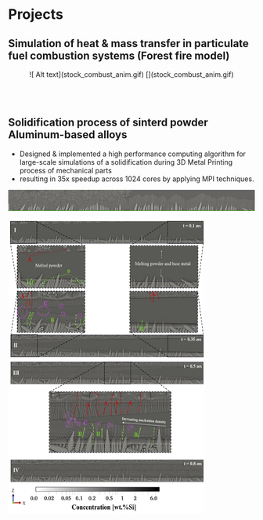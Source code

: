 <h1>Projects</h1>


 <h2>Simulation of heat & mass transfer in particulate fuel combustion systems (Forest fire model)</h2>

<p align="center">
![ Alt text](stock_combust_anim.gif) [](stock_combust_anim.gif)
</p>
<br><br>

<h2>Solidification process of sinterd powder Aluminum-based alloys</h2>
<ul>
   <li>Designed & implemented a high performance computing algorithm for large-scale simulations of a solidification during 3D Metal Printing process of mechanical parts</li>
   <li>resulting in 35x speedup across 1024 cores by applying MPI techniques.</li>
</ul>

![ Alt text](Solidifcation.gif) [](Solidifcation.gif)

<img src="./cover_photo.png" width="400" height="600"/>

